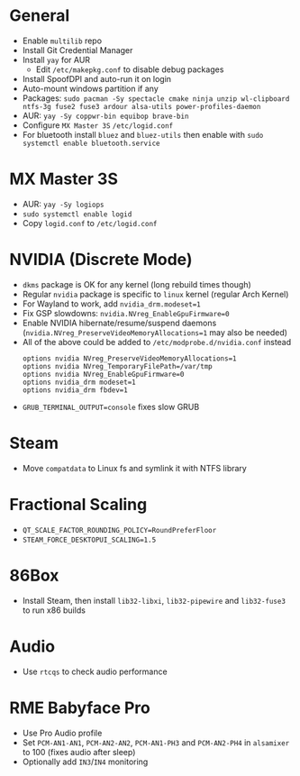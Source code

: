 # General
 * Enable `multilib` repo
 * Install Git Credential Manager
 * Install `yay` for AUR
   * Edit `/etc/makepkg.conf` to disable debug packages
 * Install SpoofDPI and auto-run it on login
 * Auto-mount windows partition if any
 * Packages: `sudo pacman -Sy spectacle cmake ninja unzip wl-clipboard ntfs-3g fuse2 fuse3 ardour alsa-utils power-profiles-daemon`
 * AUR: `yay -Sy coppwr-bin equibop brave-bin`
 * Configure `MX Master 3S` `/etc/logid.conf`
 * For bluetooth install `bluez` and `bluez-utils` then enable with `sudo systemctl enable bluetooth.service`

# MX Master 3S
 * AUR: `yay -Sy logiops`
 * `sudo systemctl enable logid`
 * Copy `logid.conf` to `/etc/logid.conf`

# NVIDIA (Discrete Mode)
 * `dkms` package is OK for any kernel (long rebuild times though)
 * Regular `nvidia` package is specific to `linux` kernel (regular Arch Kernel)
 * For Wayland to work, add `nvidia_drm.modeset=1`
 * Fix GSP slowdowns: `nvidia.NVreg_EnableGpuFirmware=0`
 * Enable NVIDIA hibernate/resume/suspend daemons (`nvidia.NVreg_PreserveVideoMemoryAllocations=1` may also be needed)
 * All of the above could be added to `/etc/modprobe.d/nvidia.conf` instead
   ```
   options nvidia NVreg_PreserveVideoMemoryAllocations=1
   options nvidia NVreg_TemporaryFilePath=/var/tmp
   options nvidia NVreg_EnableGpuFirmware=0
   options nvidia_drm modeset=1
   options nvidia_drm fbdev=1
   ```
 * `GRUB_TERMINAL_OUTPUT=console` fixes slow GRUB

# Steam
 * Move `compatdata` to Linux fs and symlink it with NTFS library

# Fractional Scaling
  * `QT_SCALE_FACTOR_ROUNDING_POLICY=RoundPreferFloor`
  * `STEAM_FORCE_DESKTOPUI_SCALING=1.5`

# 86Box
 * Install Steam, then install `lib32-libxi`, `lib32-pipewire` and `lib32-fuse3` to run x86 builds 

# Audio
 * Use `rtcqs` to check audio performance

# RME Babyface Pro
 * Use Pro Audio profile
 * Set `PCM-AN1-AN1`, `PCM-AN2-AN2`, `PCM-AN1-PH3` and `PCM-AN2-PH4` in `alsamixer` to 100 (fixes audio after sleep)
 * Optionally add `IN3`/`IN4` monitoring
